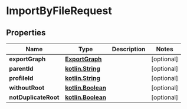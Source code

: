 # ImportByFileRequest

## Properties
Name | Type | Description | Notes
------------ | ------------- | ------------- | -------------
**exportGraph** | [**ExportGraph**](ExportGraph.md) |  |  [optional]
**parentId** | [**kotlin.String**](.md) |  |  [optional]
**profileId** | [**kotlin.String**](.md) |  |  [optional]
**withoutRoot** | [**kotlin.Boolean**](.md) |  |  [optional]
**notDuplicateRoot** | [**kotlin.Boolean**](.md) |  |  [optional]
